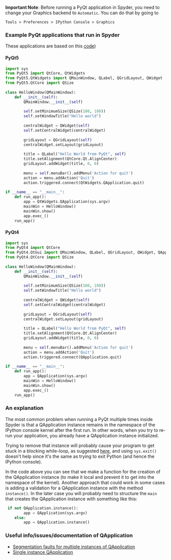 **Important Note**: Before running a PyQt application in Spyder, you need to change your Graphics backend to `Automatic`. You can do that by going to

    Tools > Preferences > IPython Console > Graphics

### Example PyQt applications that run in Spyder

These applications are based on this [code](https://pythonprogramminglanguage.com/pyqt5-hello-world/))

#### PyQt5
```python
import sys
from PyQt5 import QtCore, QtWidgets
from PyQt5.QtWidgets import QMainWindow, QLabel, QGridLayout, QWidget
from PyQt5.QtCore import QSize    
     
class HelloWindow(QMainWindow):
    def __init__(self):
        QMainWindow.__init__(self)
 
        self.setMinimumSize(QSize(100, 100))    
        self.setWindowTitle("Hello world") 
        
        centralWidget = QWidget(self)          
        self.setCentralWidget(centralWidget)   
 
        gridLayout = QGridLayout(self)     
        centralWidget.setLayout(gridLayout)  
 
        title = QLabel("Hello World from PyQt", self) 
        title.setAlignment(QtCore.Qt.AlignCenter)
        gridLayout.addWidget(title, 0, 0)
        
        menu = self.menuBar().addMenu('Action for quit')
        action = menu.addAction('Quit')
        action.triggered.connect(QtWidgets.QApplication.quit)
 
if __name__ == "__main__":
    def run_app():
        app = QtWidgets.QApplication(sys.argv)
        mainWin = HelloWindow()
        mainWin.show()
        app.exec_()
    run_app()

```

#### PyQt4

```python
import sys
from PyQt4 import QtCore
from PyQt4.QtGui import QMainWindow, QLabel, QGridLayout, QWidget, QApplication
from PyQt4.QtCore import QSize    
     
class HelloWindow(QMainWindow):
    def __init__(self):
        QMainWindow.__init__(self)
 
        self.setMinimumSize(QSize(100, 100))    
        self.setWindowTitle("Hello world") 
        
        centralWidget = QWidget(self)          
        self.setCentralWidget(centralWidget)   
 
        gridLayout = QGridLayout(self)     
        centralWidget.setLayout(gridLayout)  
 
        title = QLabel("Hello World from PyQt", self) 
        title.setAlignment(QtCore.Qt.AlignCenter)
        gridLayout.addWidget(title, 0, 0)
        
        menu = self.menuBar().addMenu('Action for quit')
        action = menu.addAction('Quit')
        action.triggered.connect(QApplication.quit)
 
if __name__ == "__main__":
    def run_app():
        app = QApplication(sys.argv)
        mainWin = HelloWindow()
        mainWin.show()
        app.exec_()
    run_app()
```

### An explanation

The most common problem when running a PyQt multiple times inside Spyder is that a QApplication instance remains in the namespace of the IPython console kernel after the first run. In other words, when you try to re-run your application, you already have a QApplication instance initialized.

Trying to remove that instance will probably cause your program to get stuck in a blocking while-loop, as suggested [here](https://stackoverflow.com/a/38285497), and using `sys.exit()` doesn't help since it's the same as trying to exit Python (and hence the IPython console).

In the code above you can see that we make a function for the creation of the QApplication instance (to make it local and prevent it to get into the namespace of the kernel). Another approach that could work in some cases is adding a validation for a QApplication instance with the method `instance()`. In the later case you will probably need to structure the `main` that creates the QApplication instance with something like this:

```python
 if not QApplication.instance():
        app = QApplication(sys.argv)
    else:
        app = QApplication.instance() 
``` 

### Useful info/issues/documentation of QApplication

* [Segmentation faults for multiple instances of QApplication](https://stackoverflow.com/questions/29451285/loading-a-pyqt-application-multiple-times-cause-segmentation-fault)
* [Single instance QApplication](http://doc.qt.io/qt-5/qapplication.html#QApplication)